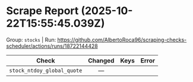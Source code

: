 # Scrape Report (2025-10-22T15:55:45.039Z)

Group: `stocks`  |  Run: https://github.com/AlbertoRoca96/scraping-checks-scheduler/actions/runs/18722144428

| Check | Changed | Keys | Error |
|---|:---:|:--|:--|
| `stock_ntdoy_global_quote` | — |  |  |

